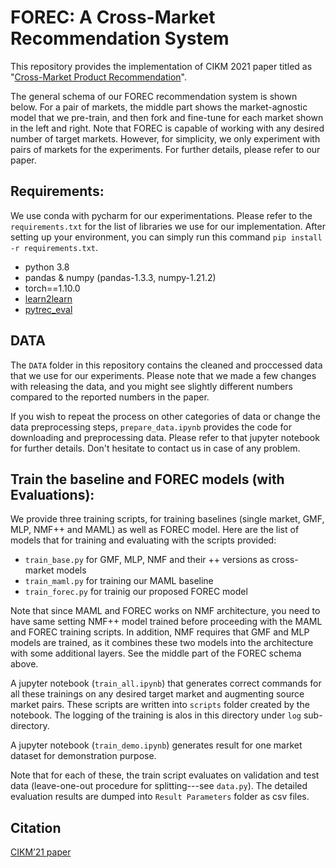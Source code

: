# FOREC: A Cross-Market Recommendation System
This repository provides the implementation of CIKM 2021 paper titled as "[Cross-Market Product Recommendation](https://arxiv.org/pdf/2109.05929.pdf)".

The general schema of our FOREC recommendation system is shown below. For a pair of markets, the middle part shows the market-agnostic model that we pre-train, and then fork and fine-tune for each market shown in the left and right. Note that FOREC is capable of working with any desired number of target markets. However, for simplicity, we only experiment with pairs of markets for the experiments. For further details, please refer to our paper. 




## Requirements:
We use conda with pycharm for our experimentations. Please refer to the `requirements.txt` for the list of libraries we use for our implementation. After setting up your environment, you can simply run this command `pip install -r requirements.txt`. 

- python 3.8 
- pandas & numpy (pandas-1.3.3, numpy-1.21.2)
- torch==1.10.0
- [learn2learn](https://github.com/learnables/learn2learn)
- [pytrec_eval](https://github.com/cvangysel/pytrec_eval)

## DATA
The `DATA` folder in this repository contains the cleaned and proccessed data that we use for our experiments. Please note that we made a few changes with releasing the data, and you might see slightly different numbers compared to the reported numbers in the paper. 

If you wish to repeat the process on other categories of data or change the data preprocessing steps, `prepare_data.ipynb` provides the code for downloading and preprocessing data. Please refer to that jupyter notebook for further details. Don't hesitate to contact us in case of any problem. 


## Train the baseline and FOREC models (with Evaluations):
We provide three training scripts, for training baselines (single market, GMF, MLP, NMF++ and MAML) as well as FOREC model. Here are the list of models that for training and evaluating with the scripts provided:
- `train_base.py` for GMF, MLP, NMF and their ++ versions as cross-market models
- `train_maml.py` for training our MAML baseline
- `train_forec.py` for trainig our proposed FOREC model


Note that since MAML and FOREC works on NMF architecture, you need to have same setting NMF++ model trained before proceeding with the MAML and FOREC training scripts. In addition, NMF requires that GMF and MLP models are trained, as it combines these two models into the architecture with some additional layers. See the middle part of the FOREC schema above. 

A jupyter notebook (`train_all.ipynb`) that generates correct commands for all these trainings on any desired target market and augmenting source market pairs. These scripts are written into `scripts` folder created by the notebook. The logging of the training is alos in this directory under `log` sub-directory. 

A jupyter notebook (`train_demo.ipynb`)  generates result for one market dataset for demonstration purpose.

Note that for each of these, the train script evaluates on validation and test data (leave-one-out procedure for splitting---see `data.py`). The detailed evaluation results are dumped into `Result Parameters` folder as csv files. 






## Citation
 [CIKM’21 paper](https://arxiv.org/pdf/2109.05929.pdf)


